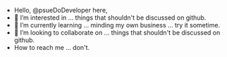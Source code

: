 - Hello, @psueDoDeveloper here,
- 👀 I’m interested in ... things that shouldn't be discussed on github.
- 🌱 I’m currently learning ... minding my own business ... try it sometime.
- 💞️ I’m looking to collaborate on ... things that shouldn't be discussed on github.
- How to reach me ... don't.

<!---
psueDoDeveloper/psueDoDeveloper is a ✨ special ✨ repository because its `README.md` (this file) appears on your GitHub profile.
You can click the Preview link to take a look at your changes.
--->
